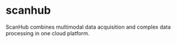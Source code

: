 # scanhub
ScanHub combines multimodal data acquisition and complex data processing in one cloud platform.
